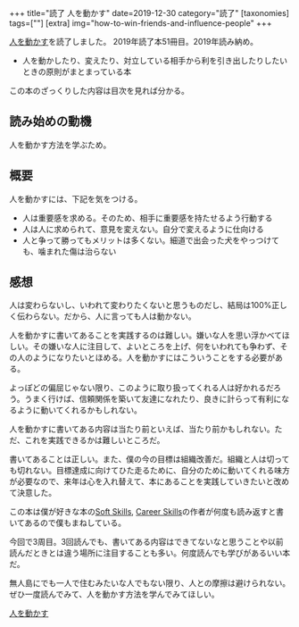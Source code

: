 +++
title="読了 人を動かす"
date=2019-12-30
category="読了"
[taxonomies]
tags=[""]
[extra]
img="how-to-win-friends-and-influence-people"
+++

[人を動かす](https://amzn.to/3dcDvTa)を読了しました。
2019年読了本51冊目。2019年読み納め。

* 人を動かしたり、変えたり、対立している相手から利を引き出したりしたいときの原則がまとまっている本

この本のざっくりした内容は目次を見れば分かる。

## 読み始めの動機

人を動かす方法を学ぶため。

## 概要

人を動かすには、下記を気をつける。

* 人は重要感を求める。そのため、相手に重要感を持たせるよう行動する
* 人は人に求められて、意見を変えない。自分で変えるように仕向ける
* 人と争って勝ってもメリットは多くない。細道で出会った犬をやっつけても、噛まれた傷は治らない

## 感想

人は変わらないし、いわれて変わりたくないと思うものだし、結局は100%正しく伝わらない。だから、人に言っても人は動かない。

人を動かすに書いてあることを実践するのは難しい。嫌いな人を思い浮かべてほしい。その嫌いな人に注目して、よいところを上げ、何をいわれても争わず、その人のようになりたいとほめる。人を動かすにはこういうことをする必要がある。

よっぽどの偏屈じゃない限り、このように取り扱ってくれる人は好かれるだろう。うまく行けば、信頼関係を築いて友達になれたり、良きに計らって有利になるように動いてくれるかもしれない。

人を動かすに書いてある内容は当たり前といえば、当たり前かもしれない。ただ、これを実践できるかは難しいところだ。

書いてあることは正しい。また、僕の今の目標は組織改善だ。組織と人は切っても切れない。目標達成に向けてひた走るために、自分のために動いてくれる味方が必要なので、来年は心を入れ替えて、本にあることを実践していきたいと改めて決意した。

この本は僕が好きな本の[Soft Skills](https://amzn.to/33t58mu), [Career Skills](https://amzn.to/2TYrWYc)の作者が何度も読み返すと書いてあるので僕もまねしている。

今回で3周目。3回読んでも、書いてある内容はできてないなと思うことや以前読んだときとは違う場所に注目することも多い。何度読んでも学びがあるいい本だ。

無人島にでも一人で住むみたいな人でもない限り、人との摩擦は避けられない。ぜひ一度読んでみて、人を動かす方法を学んでみてほしい。

[人を動かす](https://amzn.to/3dcDvTa)
